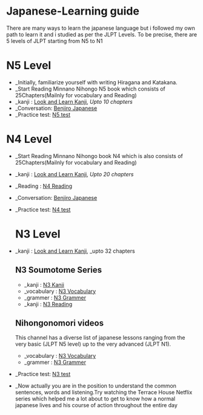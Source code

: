 # Japanese-Learning guide

There are many ways to learn the japanese language but i followed my own path to learn it and i studied as per the JLPT Levels.
To be precise, there are 5 levels of JLPT starting from N5 to N1

# N5 Level

 - _Initially, familiarize yourself with writing Hiragana and Katakana.
- _Start Reading Minnano Nihongo N5 book which consists of 25Chapters(Mailnly for vocabulary and Reading)
- _kanji :  [Look and Learn Kanji][1], _Upto 10 chapters_
 - _Conversation: [Benjiro Japanese][2]
 - _Practice test: [N5 test][10]
 
# N4 Level

- _Start Reading Minnano Nihongo book N4 which is also consists of 25Chapters(Mailnly for vocabulary and Reading)
- _kanji : [Look and Learn Kanji][1], _Upto 20 chapters_
- _Reading : [N4 Reading][3]
- _Conversation: [Benjiro Japanese][2]
- _Practice test: [N4 test][11]
  
  # N3 Level

- _kanji : [Look and Learn Kanji][1], _upto 32 chapters
  ## N3 Soumotome Series
  - _kanji : [N3 Kanji][4]
  - _vocabulary : [N3 Vocabulary][5]
  - _grammer : [N3 Grammer][6]
  - _kanji : [N3 Reading][7]
  ## Nihongonomori videos
  This channel has a diverse list of japanese lessons ranging from the very basic (JLPT N5 level) up to the very advanced (JLPT N1).
  - _vocabulary : [N3 Vocabulary][8]
  - _grammer : [N3 Grammer][9]
  
- _Practice test: [N3 test][12]
- _Now actually you are in the position to understand the common sentences, words and listening.Try watching the Terrace House Netflix series which helped me a lot about to get to know how a normal japanese lives and his course of action throughout the entire day
  

  
[1]: https://www.amazon.co.jp/-/en/%E5%9D%82%E9%87%8E%E6%B0%B8%E7%90%86/dp/4789013499/ref=sr_1_1?dchild=1&keywords=look+and+learn+kanji&qid=1609857283&sr=8-1
[2]: https://www.youtube.com/channel/UChBBWt5H8uZW1LSOh_aPt2Q
[3]: https://www.amazon.co.jp/-/en/%E4%BD%90%E3%80%85%E6%9C%A8%E4%BB%81%E5%AD%90/dp/4866390751/ref=sr_1_1?dchild=1&keywords=n4+jlpt&qid=1609857739&sr=8-1
[4]: https://www.amazon.co.jp/-/en/Nihongo-So-Matome-Japanese-Summary-Preparation/dp/4872177304/ref=sr_1_1?dchild=1&keywords=n3+kanji+jlpt&qid=1609858142&sr=8-1
[5]: https://www.amazon.co.jp/-/en/Nihongo-So-Matome-Japanese-Vocabulary-Preparation/dp/4872177312/ref=pd_bxgy_3/355-9074884-5824534?_encoding=UTF8&pd_rd_i=4872177312&pd_rd_r=8d40c0e3-46a1-45d6-a869-33aec770441d&pd_rd_w=8JMrE&pd_rd_wg=M6CYz&pf_rd_p=e64b0a81-ca1b-4802-bd2c-a4b65bccc76e&pf_rd_r=19MYXJ775C2N6SY5Q4SX&psc=1&refRID=19MYXJ775C2N6SY5Q4SX
[6]: https://www.amazon.co.jp/-/en/Nihongo-So-Matome-Japanese-Summary-Preparation/dp/4872177320/ref=pd_bxgy_2/355-9074884-5824534?_encoding=UTF8&pd_rd_i=4872177320&pd_rd_r=865a85cc-8afe-4ab8-b509-27f855b39b05&pd_rd_w=UAXlU&pd_rd_wg=o27Cf&pf_rd_p=e64b0a81-ca1b-4802-bd2c-a4b65bccc76e&pf_rd_r=14YM672PZY1YCZ0GW3WV&psc=1&refRID=14YM672PZY1YCZ0GW3WV
[7]: https://www.amazon.co.jp/-/en/%E4%BD%90%E3%80%85%E6%9C%A8-%E4%BB%81%E5%AD%90/dp/4872177665/ref=sr_1_1?dchild=1&keywords=jlpt+n3+reading&qid=1609858314&s=books&sr=1-1
[8]: https://www.youtube.com/playlist?list=PLINFE8v4DOhsnhC58pqjXBCSNpU66tTG8
[9]: https://www.youtube.com/playlist?list=PLINFE8v4DOhuc4Up1z-hGiqj51aGxVQIb
[10]: https://jlptsensei.com/downloads/jlpt-n5-practice-test/
[11]: https://jlptsensei.com/downloads/jlpt-n4-practice-test/
[12]: https://jlptsensei.com/downloads/jlpt-n3-practice-test/
